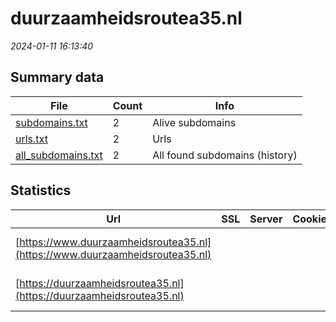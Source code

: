 # duurzaamheidsroutea35.nl
*2024-01-11 16:13:40*
## Summary data
| File       | Count | Info |
|------------|-------|------|
|[subdomains.txt](/data/duurzaamheidsroutea35.nl/subdomains.txt)|2|Alive subdomains|
|[urls.txt](/data/duurzaamheidsroutea35.nl/urls.txt)|2|Urls|
|[all_subdomains.txt](/data/duurzaamheidsroutea35.nl/all_subdomains.txt)|2|All found subdomains (history)|
## Statistics
| Url | SSL | Server | Cookie | HSTS | CSP | XFO | XXP | RP | Tech |Title |
|------------|-------|------|------|------|------|------|------|------|------|------|
|[https://www.duurzaamheidsroutea35.nl](https://www.duurzaamheidsroutea35.nl)| || | | | | | 3:white_check_mark: |HSTS Microsoft ASP.NET|Object moved|
|[https://duurzaamheidsroutea35.nl](https://duurzaamheidsroutea35.nl)| || | | | | | 3:white_check_mark: |HSTS Microsoft ASP.NET|Object moved|